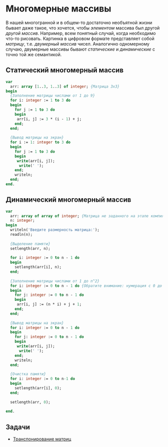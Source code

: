 # Многомерные массивы

В нашей многогранной и в общем-то достаточно необъятной жизни бывает даже такое, что хочется, чтобы *элементом* массива был другой *другой массив*. Например, всем понятный случай, когда необходимо что-то рисовать. Картинка в цифровом формате представляет собой *матрицу*, т.е. *двумерный массив* чисел. Аналогично одномерному случаю, двумерные массивы бывают *статические* и *динамические* с точно той же семантикой.

## Статический многомерный массив

```Pascal
var 
  arr: array [1..3, 1..3] of integer; {Матрица 3x3}
begin
  {Заполнение матрицы числами от 1 до 9}
  for i: integer := 1 to 3 do
  begin
    for j := 1 to 3 do
    begin
     arr[i, j] := 3 * (i - 1) + j;
    end;
  end;
  
  {Вывод матрицы на экран}
  for i := 1: integer to 3 do
  begin
    for j := 1 to 3 do
    begin
     write(arr[i, j]);
      write(' ');
    end;
    writeln;
  end;
end.
```

## Динамический многомерный массив

```Pascal
var 
  arr: array of array of integer; {Матрица не заданного на этапе компиляции размера}
  n: integer;
begin
  writeln('Введите размерность матрица:');
  readln(n);
  
  {Выделение памяти}
  setlength(arr, n);
  
  for i: integer := 0 to n - 1 do
  begin
    setlength(arr[i], n);
  end;
  
  {Заполнение матрицы числами от 1 до n^2}
  for i: integer := 0 to n - 1 do {Обратите внимание: нумерация с 0 до n - 1!}
  begin
    for j: integer := 0 to n - 1 do
    begin
     arr[i, j] := (n * i) + j + 1;
    end;
  end;
  
  {Вывод матрицы на экран}
  for i: integer := 0 to n - 1 do
  begin
    for j: integer := 0 to n - 1 do
    begin
     write(arr[i, j]);
      write(' ');
    end;
    writeln;
  end;
  
  {Очистка памяти}
  for i: integer := 0 to n-1 do
  begin
    setlength(arr[i], 0);
  end;
  
  setlength(arr, 0);
  
end.
```

## Задачи

- [Транспонирование матриц](/ull-spring/multidimensional-arrays/transpose)

